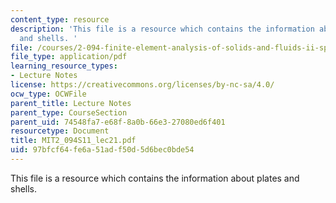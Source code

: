 ```yaml
---
content_type: resource
description: 'This file is a resource which contains the information about plates
  and shells. '
file: /courses/2-094-finite-element-analysis-of-solids-and-fluids-ii-spring-2011/97bfcf64fe6a51adf50d5d6bec0bde54_MIT2_094S11_lec21.pdf
file_type: application/pdf
learning_resource_types:
- Lecture Notes
license: https://creativecommons.org/licenses/by-nc-sa/4.0/
ocw_type: OCWFile
parent_title: Lecture Notes
parent_type: CourseSection
parent_uid: 74548fa7-e68f-8a0b-66e3-27080ed6f401
resourcetype: Document
title: MIT2_094S11_lec21.pdf
uid: 97bfcf64-fe6a-51ad-f50d-5d6bec0bde54
---
```

This file is a resource which contains the information about plates and shells. 